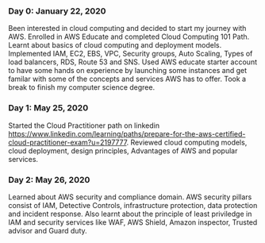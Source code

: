 ### Day 0: January 22, 2020
Been interested in cloud computing and decided to start my journey with AWS. Enrolled in AWS Educate and completed Cloud Computing 101 Path. Learnt about basics of cloud computing and deployment models. Implemented IAM, EC2, EBS, VPC, Security groups, Auto Scaling, Types of load balancers, RDS, Route 53 and SNS.  Used AWS educate starter account to have some hands on experience by launching some instances and get familar with some of the concepts and services AWS has to offer. 
Took a break to finish my computer science degree.

### Day 1: May 25, 2020
Started the Cloud Practitioner path on linkedin https://www.linkedin.com/learning/paths/prepare-for-the-aws-certified-cloud-practitioner-exam?u=2197777. Reviewed cloud computing models, cloud deployment, design principles, Advantages of AWS and popular services.

### Day 2: May 26, 2020
Learned about AWS security and compliance domain. AWS security pillars consist of IAM, Detective Controls, infrastructure protection, data protection and incident response. Also learnt about the principle of least priviledge in IAM and security services like WAF, AWS Shield, Amazon inspector, Trusted advisor and Guard duty.
